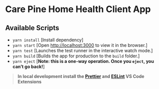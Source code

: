 # Care Pine Home Health Client App

## Available Scripts

- `yarn install` [Install dependency]
- `yarn start` [Open [http://localhost:3000](http://localhost:3000) to view it in the browser.]
- `yarn test` [Launches the test runner in the interactive watch mode.]
- `yarn build` [Builds the app for production to the `build` folder.]
- `yarn eject` [**Note: this is a one-way operation. Once you `eject`, you can’t go back!**]

> **In local development install the [Prettier](https://marketplace.visualstudio.com/items?itemName=esbenp.prettier-vscode) and [ESLint](https://marketplace.visualstudio.com/items?itemName=dbaeumer.vscode-eslint) VS Code Extensions**
